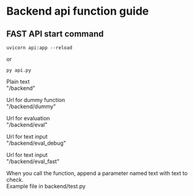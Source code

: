 # Backend api function guide

## FAST API start command
```
uvicorn api:app --reload
```
or
```
py api.py 
```

Plain text <br>
    "/backend"

Url for dummy function <br>
    "/backend/dummy"

Url for evaluation <br>
    "/backend/eval"

Url for text input <br>
    "/backend/eval_debug"


Url for text input <br>
    "/backend/eval_fast"
    

When you call the function, append a parameter named text with text to check. <br>
Example file in backend/test.py
